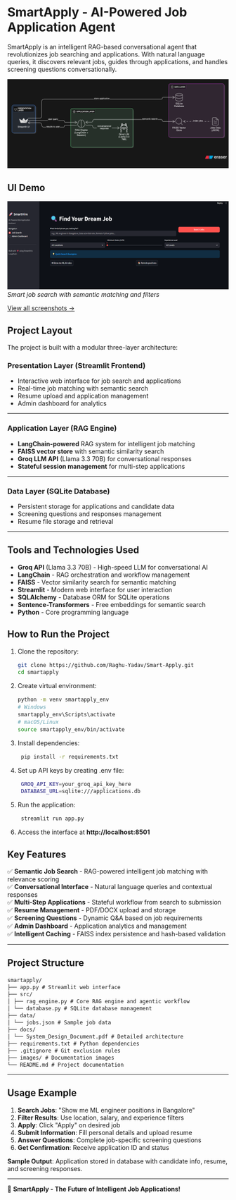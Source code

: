 # SmartApply - AI-Powered Job Application Agent

SmartApply is an intelligent RAG-based conversational agent that revolutionizes job searching and applications. With natural language queries, it discovers relevant jobs, guides through applications, and handles screening questions conversationally.

![Technical Architecture](Images/technical_architecture.png)

## UI Demo
![Main Interface](Images/ui_main.png)
*Smart job search with semantic matching and filters*

[View all screenshots →](docs/UI_DEMO.md)

## Project Layout

The project is built with a modular three-layer architecture:

### **Presentation Layer (Streamlit Frontend)**

- Interactive web interface for job search and applications
- Real-time job matching with semantic search
- Resume upload and application management
- Admin dashboard for analytics

---

### **Application Layer (RAG Engine)**

- **LangChain-powered** RAG system for intelligent job matching
- **FAISS vector store** with semantic similarity search
- **Groq LLM API** (Llama 3.3 70B) for conversational responses
- **Stateful session management** for multi-step applications

---

### **Data Layer (SQLite Database)**

- Persistent storage for applications and candidate data
- Screening questions and responses management
- Resume file storage and retrieval

---

## Tools and Technologies Used

- **Groq API** (Llama 3.3 70B) - High-speed LLM for conversational AI
- **LangChain** - RAG orchestration and workflow management
- **FAISS** - Vector similarity search for semantic matching
- **Streamlit** - Modern web interface for user interaction
- **SQLAlchemy** - Database ORM for SQLite operations
- **Sentence-Transformers** - Free embeddings for semantic search
- **Python** - Core programming language

## How to Run the Project

1. Clone the repository:
   ```bash
   git clone https://github.com/Raghu-Yadav/Smart-Apply.git
   cd smartapply

2. Create virtual environment:
   ```bash
   python -m venv smartapply_env
   # Windows
   smartapply_env\Scripts\activate
   # macOS/Linux
   source smartapply_env/bin/activate
   ```
3. Install dependencies:
   ```bash
    pip install -r requirements.txt
   ```
4. Set up API keys by creating .env file:
   ```bash
    GROQ_API_KEY=your_groq_api_key_here
    DATABASE_URL=sqlite:///applications.db
   ```
5. Run the application:
   ```bash
    streamlit run app.py
   ```
6. Access the interface at **http://localhost:8501**

## Key Features

✅ **Semantic Job Search** - RAG-powered intelligent job matching with relevance scoring  
✅ **Conversational Interface** - Natural language queries and contextual responses  
✅ **Multi-Step Applications** - Stateful workflow from search to submission  
✅ **Resume Management** - PDF/DOCX upload and storage  
✅ **Screening Questions** - Dynamic Q&A based on job requirements  
✅ **Admin Dashboard** - Application analytics and management  
✅ **Intelligent Caching** - FAISS index persistence and hash-based validation  

---

## Project Structure
```
smartapply/
├── app.py # Streamlit web interface
├── src/
│ ├── rag_engine.py # Core RAG engine and agentic workflow
│ └── database.py # SQLite database management
├── data/
│ └── jobs.json # Sample job data
├── docs/
│ └── System_Design_Document.pdf # Detailed architecture
├── requirements.txt # Python dependencies
├── .gitignore # Git exclusion rules
├── images/ # Documentation images
└── README.md # Project documentation

```
---

## Usage Example

1. **Search Jobs**: "Show me ML engineer positions in Bangalore"
2. **Filter Results**: Use location, salary, and experience filters
3. **Apply**: Click "Apply" on desired job
4. **Submit Information**: Fill personal details and upload resume
5. **Answer Questions**: Complete job-specific screening questions
6. **Get Confirmation**: Receive application ID and status

**Sample Output**: Application stored in database with candidate info, resume, and screening responses.

---


🚀 **SmartApply - The Future of Intelligent Job Applications!**



